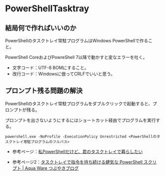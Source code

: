 # PowerShellTasktray

## 結局何で作ればいいのか

PowerShellのタスクトレイ常駐プログラムはWindows PowerShellで作ること。

PowerShell CoreおよびPowreShell 7以降で動かすと変なエラーを吐く。

* 文字コード：UTF-8 BOMにすること。
* 改行コード：Windowsに倣ってCRLFでいいと思う。

## プロンプト残る問題の解決

PowerShellのタスクトレイ常駐プログラムをダブルクリックで起動すると、プロンプトが残る。

プロンプトを出さないようにするにはショートカット経由でプログラムを実行する。
```リンク先
powershell.exe -NoProfile -ExecutionPolicy Unrestricted <PowerShellのタスクトレイ常駐プログラムのフルパス>
```

* 参考ページ：[私PowerShellだけど、君のタスクトレイで暮らしたい](https://qiita.com/magiclib/items/cc2de9169c781642e52d)


* 参考ページ2：[タスクトレイで指令を待ち続ける健気な PowerShell スクリプト | Aqua Ware つぶやきブログ](https://aquasoftware.net/blog/?p=1244)
